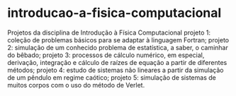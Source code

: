 # introducao-a-fisica-computacional
Projetos da disciplina de Introdução à Física Computacional
projeto 1: coleção de problemas básicos para se adaptar à linguagem Fortran;
projeto 2: simulação de um conhecido problema de estatística, a saber, o caminhar do bêbado;
projeto 3: processos de cálculo numérico, em especial, derivação, integração e cálculo de raízes de equação a partir de diferentes métodos;
projeto 4: estudo de sistemas não lineares a partir da simulação de um pêndulo em regime caótico;
projeto 5: simulação de sistemas de muitos corpos com o uso do método de Verlet. 
